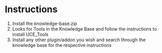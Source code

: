 
# Instructions
1. Install the knowledge-base.zip
2. Looks for Tools in the Knowledge Base and follow the instructions to install UCE_Tools
3. Install any other plugin/addon you wish and search through the knowledge base for the respective instructions
